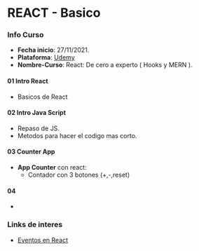 # REACT - Basico

### Info Curso

- **Fecha inicio**: 27/11/2021.
- **Plataforma**: [Udemy](www.udemy.com)
- **Nombre-Curso**: React: De cero a experto ( Hooks y MERN ).


#### 01 Intro React  
- Basicos de React


#### 02 Intro Java Script   
- Repaso de JS. 
- Metodos para hacer el codigo mas corto.

#### 03 Counter App    
- **App Counter** con react:   
    - Contador con 3 botones (+,-,reset)

#### 04 

- 


### Links de interes

- [Eventos en React](https://es.reactjs.org/docs/events.html#mouse-events)